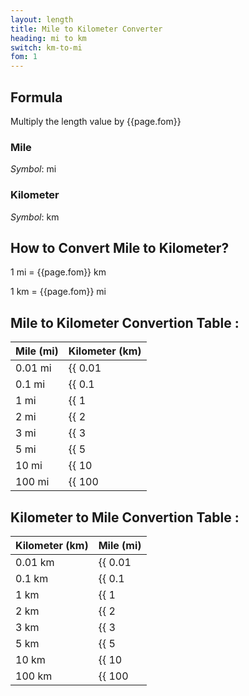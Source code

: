 ```yaml
---
layout: length
title: Mile to Kilometer Converter
heading: mi to km
switch: km-to-mi
fom: 1
---
```


## Formula
Multiply the length value by {{page.fom}}

### Mile
*Symbol*: mi

### Kilometer
*Symbol*: km

## How to Convert Mile to Kilometer?
1 mi = {{page.fom}} km

1 km = {{page.fom}} mi

## Mile to Kilometer Convertion Table :

| Mile (mi) | Kilometer (km) |
| ---- | ---- |
| 0.01 mi | {{ 0.01 | times: page.fom | round: 5 }} km |
| 0.1 mi | {{ 0.1 | times: page.fom | round: 5 }} km |
| 1 mi | {{ 1 | times: page.fom | round: 5 }} km |
| 2 mi | {{ 2 | times: page.fom | round: 5 }} km |
| 3 mi | {{ 3 | times: page.fom | round: 5 }} km |
| 5 mi | {{ 5 | times: page.fom | round: 5 }} km |
| 10 mi | {{ 10 | times: page.fom | round: 5 }} km |
| 100 mi | {{ 100 | times: page.fom | round: 5 }} km |

## Kilometer to Mile Convertion Table :

| Kilometer (km) | Mile (mi) |
| ---- | ---- |
| 0.01 km | {{ 0.01 | divided_by: page.fom | round: 5 }} mi |
| 0.1 km | {{ 0.1 | divided_by: page.fom | round: 5 }} mi |
| 1 km | {{ 1 | divided_by: page.fom | round: 5 }} mi |
| 2 km | {{ 2 | divided_by: page.fom | round: 5 }} mi |
| 3 km | {{ 3 | divided_by: page.fom | round: 5 }} mi |
| 5 km | {{ 5 | divided_by: page.fom | round: 5 }} mi |
| 10 km | {{ 10 | divided_by: page.fom | round: 5 }} mi |
| 100 km | {{ 100 | divided_by: page.fom | round: 5 }} mi |

<script>
selectInput[9].selected = true
selectOutput[8].selected = true
</script>
